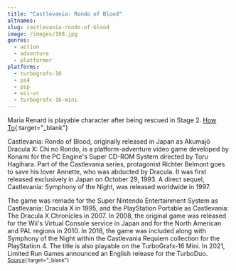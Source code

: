 ```yaml
---
title: "Castlevania: Rondo of Blood"
altnames:
slug: castlevania-rondo-of-blood
image: /images/108.jpg
genres:
  - action
  - adventure
  - platformer
platforms:
  - turbografx-16
  - ps4
  - psp
  - wii-vc
  - turbografx-16-mini
---
```


Maria Renard is playable character after being rescued in Stage 2. [How To](https://www.youtube.com/watch?v=IzKkTqNRI3M){:target="_blank"}

Castlevania: Rondo of Blood, originally released in Japan as Akumajō Dracula X: Chi no Rondo, is a platform-adventure video game developed by Konami for the PC Engine's Super CD-ROM System directed by Toru Hagihara. Part of the Castlevania series, protagonist Richter Belmont goes to save his lover Annette, who was abducted by Dracula. It was first released exclusively in Japan on October 29, 1993. A direct sequel, Castlevania: Symphony of the Night, was released worldwide in 1997.

The game was remade for the Super Nintendo Entertainment System as Castlevania: Dracula X in 1995, and the PlayStation Portable as Castlevania: The Dracula X Chronicles in 2007. In 2008, the original game was released for the Wii's Virtual Console service in Japan and for the North American and PAL regions in 2010. In 2018, the game was included along with Symphony of the Night within the Castlevania Requiem collection for the PlayStation 4. The title is also playable on the TurboGrafx-16 Mini. In 2021, Limited Run Games announced an English release for the TurboDuo. <sup>[Source](https://en.wikipedia.org/wiki/Castlevania:_Rondo_of_Blood){:target="_blank"}</sup>